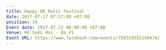 ```yaml
---
title: Happy OK Music Festival
date: 2017-07-17 07:57:00 +07:00
position: 34
Event date: 2017-07-22 00:00:00 +07:00
Venue: Hồ Suối Hai - Ba Vì
Event URL: https://www.facebook.com/events/750319555150474/
---
```


